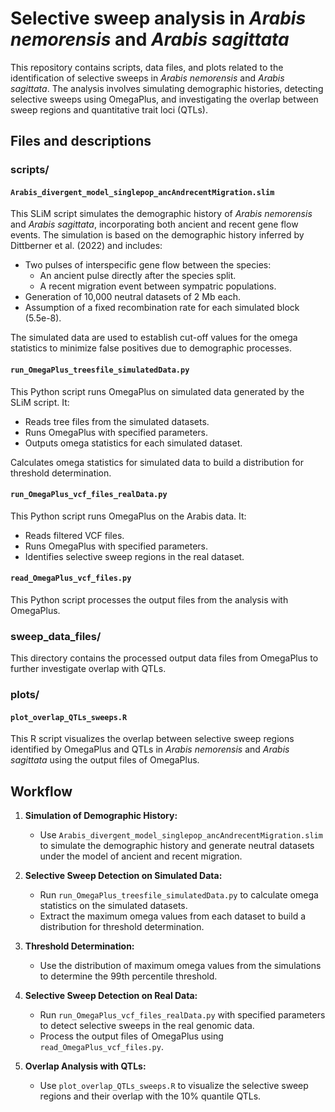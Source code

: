 # Selective sweep analysis in *Arabis nemorensis* and *Arabis sagittata*

This repository contains scripts, data files, and plots related to the identification of selective sweeps in *Arabis nemorensis* and *Arabis sagittata*. The analysis involves simulating demographic histories, detecting selective sweeps using OmegaPlus, and investigating the overlap between sweep regions and quantitative trait loci (QTLs).

## Files and descriptions

### scripts/

#### `Arabis_divergent_model_singlepop_ancAndrecentMigration.slim`

This SLiM script simulates the demographic history of *Arabis nemorensis* and *Arabis sagittata*, incorporating both ancient and recent gene flow events. 
The simulation is based on the demographic history inferred by Dittberner et al. (2022) and includes:

- Two pulses of interspecific gene flow between the species:
  - An ancient pulse directly after the species split.
  - A recent migration event between sympatric populations.
- Generation of 10,000 neutral datasets of 2 Mb each.
- Assumption of a fixed recombination rate for each simulated block (5.5e-8).

The simulated data are used to establish cut-off values for the omega statistics to minimize false positives due to demographic processes.

#### `run_OmegaPlus_treesfile_simulatedData.py`

This Python script runs OmegaPlus on simulated data generated by the SLiM script. It:

- Reads tree files from the simulated datasets.
- Runs OmegaPlus with specified parameters.
- Outputs omega statistics for each simulated dataset.

Calculates omega statistics for simulated data to build a distribution for threshold determination.

#### `run_OmegaPlus_vcf_files_realData.py`

This Python script runs OmegaPlus on the Arabis data. It:

- Reads filtered VCF files.
- Runs OmegaPlus with specified parameters.
- Identifies selective sweep regions in the real dataset.

#### `read_OmegaPlus_vcf_files.py`

This Python script processes the output files from the analysis with OmegaPlus. 

### sweep_data_files/

This directory contains the processed output data files from OmegaPlus to further investigate overlap with QTLs.

### plots/

#### `plot_overlap_QTLs_sweeps.R`

This R script visualizes the overlap between selective sweep regions identified by OmegaPlus and QTLs in *Arabis nemorensis* and *Arabis sagittata* using the output files of OmegaPlus.

## Workflow

1. **Simulation of Demographic History:**
   - Use `Arabis_divergent_model_singlepop_ancAndrecentMigration.slim` to simulate the demographic history and generate neutral datasets under the model of ancient and recent migration.

2. **Selective Sweep Detection on Simulated Data:**
   - Run `run_OmegaPlus_treesfile_simulatedData.py` to calculate omega statistics on the simulated datasets.
   - Extract the maximum omega values from each dataset to build a distribution for threshold determination.

3. **Threshold Determination:**
   - Use the distribution of maximum omega values from the simulations to determine the 99th percentile threshold.

4. **Selective Sweep Detection on Real Data:**
   - Run `run_OmegaPlus_vcf_files_realData.py` with specified parameters to detect selective sweeps in the real genomic data.
   - Process the output files of OmegaPlus using `read_OmegaPlus_vcf_files.py`.

5. **Overlap Analysis with QTLs:**
   - Use `plot_overlap_QTLs_sweeps.R` to visualize the selective sweep regions and their overlap with the 10% quantile QTLs.
